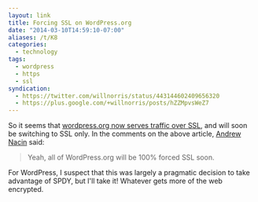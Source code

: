 ```yaml
---
layout: link
title: Forcing SSL on WordPress.org
date: "2014-03-10T14:59:10-07:00"
aliases: /t/K8
categories:
  - technology
tags:
  - wordpress
  - https
  - ssl
syndication:
  - https://twitter.com/willnorris/status/443144602409656320
  - https://plus.google.com/+willnorris/posts/hZZMpvsWeZ7
---
```


So it seems that [wordpress.org now serves traffic over SSL](http://www.poststat.us/wordpress-org-now-delivered-ssl/),
and will soon be switching to SSL only. In the comments on the above article, [Andrew Nacin](http://nacin.com/) said:

> Yeah, all of WordPress.org will be 100% forced SSL soon.

For WordPress, I suspect that this was largely a pragmatic decision to take advantage of SPDY, but I'll take it!
Whatever gets more of the web encrypted.
